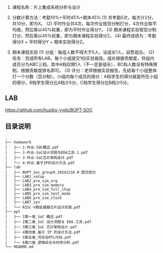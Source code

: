 1.	课程名称：片上集成系统分析与设计

2.	分数计算方法：考勤10%+平时45%+期末45% 
(1)	共考勤5次，每次计2分，共10分，即为X。
(2)	平时作业共4次，每次作业按百分制打分，4次作业取平均值，然后乘以45%权重，即为平时作业得分Y。
(3)	期末课程实验按百分制打分，然后乘以45%权重，即为期末课程实验得分Z。
(4)	最终成绩为：考勤得分X + 平时得分Y + 期末实验得分Z。

3.	期末课程实验
(1)	分组：每组人数不得大于5人，设组长1人，自愿组合。
(2)	任务：完成所有LAB，每个小组提交1份实验报告。组长根据贡献度，将组内成员分为ABC三档，其中A档仅限1人（不一定是组长），BC档人数没有特殊限制，根据贡献度排名即可。
(3)	评分：老师根据实验报告，先给每个小组整体打一个分数（百分制）。小组内每个成员的得分：A档学生的得分就是所在小组的得分，B档学生得分比A档少5分，C档学生得分比B档少5分。




## LAB

https://github.com/huzibo-yyds/BUPT-SOC


## 目录说明
```
.
├── homework
│   ├── 1-作业-SOC概述.pdf
│   ├── 2-作业-SoC设计流程与EDA工具-1.pdf
│   ├── 3-作业-SoC芯片架构设计.pdf
│   └── 4-作业-基于IP的设计方法.pdf
├── lab
│   ├── BUPT_Soc_group9_20241216 # 提交部分
│   ├── LAB1_setup
│   ├── LAB2_pre_sim_org
│   ├── LAB3_pre_sim_memory
│   ├── LAB4_pre_sim_full_chip
│   ├── LAB5_pre_sim_test_mode
│   ├── LAB6_pre_sim_clock
│   ├── LAB7_syn
│   └── RISC-V微处理器芯片设计实践.pdf
├── ppt
│   ├── 1第一章_SoC 概述.pdf
│   ├── 2第二章_SoC 设计流程与 EDA 工具.pdf
│   ├── 3第三章_SoC 芯片架构设计.pdf
│   ├── 4第四章_基于 IP 的设计方法.pdf
│   ├── 5第五章_可综合RTL代码.pdf
│   └── 6第六章_逻辑综合与时序分析.pdf
└── README.md
```